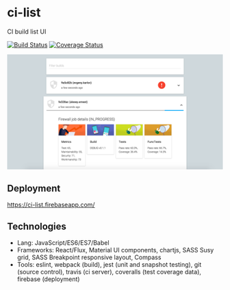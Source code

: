 # ci-list
CI build list UI

[![Build Status](https://travis-ci.org/alexey-ernest/ci-list.svg?branch=master)](https://travis-ci.org/alexey-ernest/ci-list)
[![Coverage Status](https://coveralls.io/repos/github/alexey-ernest/ci-list/badge.svg?branch=master)](https://coveralls.io/github/alexey-ernest/ci-list?branch=master)

<img src="assets/ss.png" width="600">

## Deployment
https://ci-list.firebaseapp.com/

## Technologies
* Lang: JavaScript/ES6/ES7/Babel
* Frameworks: React/Flux, Material UI components, chartjs, SASS Susy grid, SASS Breakpoint responsive layout, Compass
* Tools: eslint, webpack (build), jest (unit and snapshot testing), git (source control), travis (ci server), coveralls (test coverage data), firebase (deployment)
